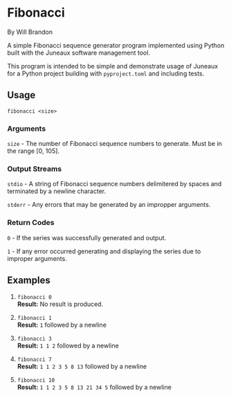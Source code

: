 # Fibonacci
By Will Brandon

A simple Fibonacci sequence generator program implemented using Python built with the Juneaux software management tool.

This program is intended to be simple and demonstrate usage of Juneaux for a Python project building with `pyproject.toml` and including tests.

## Usage

    fibonacci <size>

### Arguments

`size` - The number of Fibonacci sequence numbers to generate. Must be in the range [0, 105].

### Output Streams

`stdio` - A string of Fibonacci sequence numbers delimitered by spaces and terminated by a newline character.

`stderr` - Any errors that may be generated by an impropper arguments.

### Return Codes

`0` - If the series was successfully generated and output.

`1` - If any error occurred generating and displaying the series due to improper arguments.

## Examples

 1. `fibonacci 0` \
    **Result:** No result is produced.

 2. `fibonacci 1` \
    **Result:** `1` followed by a newline

 3. `fibonacci 3` \
    **Result:** `1 1 2` followed by a newline

 4. `fibonacci 7` \
    **Result:** `1 1 2 3 5 8 13` followed by a newline

 5. `fibonacci 10` \
    **Result:** `1 1 2 3 5 8 13 21 34 5` followed by a newline
